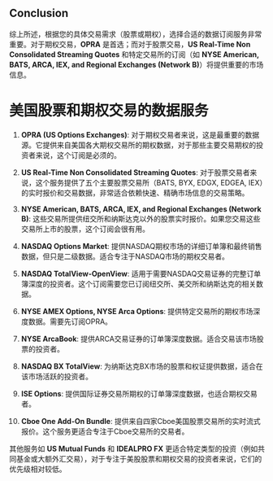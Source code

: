 
## Conclusion
综上所述，根据您的具体交易需求（股票或期权），选择合适的数据订阅服务非常重要。对于期权交易，**OPRA** 是首选；而对于股票交易，**US Real-Time Non Consolidated Streaming Quotes** 和特定交易所的订阅（如 **NYSE American, BATS, ARCA, IEX, and Regional Exchanges (Network B)**）将提供重要的市场信息。

# 美国股票和期权交易的数据服务

1. **OPRA (US Options Exchanges)**: 对于期权交易者来说，这是最重要的数据源。它提供来自美国各大期权交易所的期权数据，对于那些主要交易期权的投资者来说，这个订阅是必须的。

2. **US Real-Time Non Consolidated Streaming Quotes**: 对于股票交易者来说，这个服务提供了五个主要股票交易所（BATS, BYX, EDGX, EDGEA, IEX）的实时报价和交易数据，非常适合依赖快速、精确市场信息的交易策略。

3. **NYSE American, BATS, ARCA, IEX, and Regional Exchanges (Network B)**: 这些交易所提供纽交所和纳斯达克以外的股票实时报价。如果您交易这些交易所上市的股票，这个订阅会很有用。

4. **NASDAQ Options Market**: 提供NASDAQ期权市场的详细订单簿和最终销售数据，但只是二级数据。适合专注于NASDAQ市场的期权交易者。

5. **NASDAQ TotalView-OpenView**: 适用于需要NASDAQ交易证券的完整订单簿深度的投资者。这个订阅需要您已订阅纽交所、美交所和纳斯达克的相关数据。

6. **NYSE AMEX Options, NYSE Arca Options**: 提供特定交易所的期权市场深度数据。需要先订阅OPRA。

7. **NYSE ArcaBook**: 提供ARCA交易证券的订单簿深度数据。适合交易该市场股票的投资者。

8. **NASDAQ BX TotalView**: 为纳斯达克BX市场的股票和权证提供数据，适合在该市场活跃的投资者。

9. **ISE Options**: 提供国际证券交易所期权的订单簿深度数据，也适合期权交易者。

10. **Cboe One Add-On Bundle**: 提供来自四家Cboe美国股票交易所的实时流式报价。这个服务更适合专注于Cboe交易所的交易者。

其他服务如 **US Mutual Funds** 和 **IDEALPRO FX** 更适合特定类型的投资（例如共同基金或大额外汇交易），对于专注于美股股票和期权交易的投资者来说，它们的优先级相对较低。

